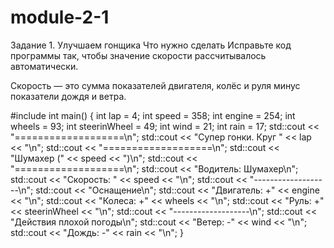 # module-2-1

Задание 1. Улучшаем гонщика
Что нужно сделать
Исправьте код программы так, чтобы значение скорости рассчитывалось автоматически.

 Скорость — это сумма показателей двигателя, колёс и руля минус показатели дождя и ветра.

#include <iostream> 
int main() { 
int lap = 4; 
int speed = 358; 
int engine = 254; 
int wheels = 93; 
int steerinWheel = 49; 
int wind = 21; 
int rain = 17; 
std::cout << "===================\n"; 
std::cout << "Супер гонки. Круг " << lap << "\n"; 
std::cout << "===================\n"; 
std::cout << "Шумахер (" << speed << ")\n"; 
std::cout << "===================\n"; 
std::cout << "Водитель: Шумахер\n"; 
std::cout << "Скорость: " << speed << "\n"; 
std::cout << "-------------------\n"; 
std::cout << "Оснащение\n"; 
std::cout << "Двигатель: +" << engine << "\n"; 
std::cout << "Колеса: +" << wheels << "\n"; 
std::cout << "Руль: +" << steerinWheel << "\n"; 
std::cout << "-------------------\n"; 
std::cout << "Действия плохой погоды\n"; 
std::cout << "Ветер: -" << wind << "\n"; 
std::cout << "Дождь: -" << rain << "\n"; 
}

